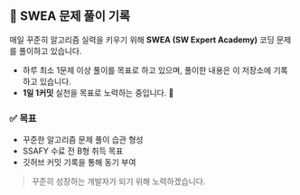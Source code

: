 ## 📘 SWEA 문제 풀이 기록

매일 꾸준히 알고리즘 실력을 키우기 위해 **SWEA (SW Expert Academy)** 코딩 문제를 풀이하고 있습니다.

- 하루 최소 1문제 이상 풀이를 목표로 하고 있으며, 풀이한 내용은 이 저장소에 기록하고 있습니다.
- **1일 1커밋** 실천을 목표로 노력하는 중입니다. 💪

### ✅ 목표
- 꾸준한 알고리즘 문제 풀이 습관 형성
- SSAFY 수료 전 B형 취득 목표
- 깃허브 커밋 기록을 통해 동기 부여

> 꾸준히 성장하는 개발자가 되기 위해 노력하겠습니다.
